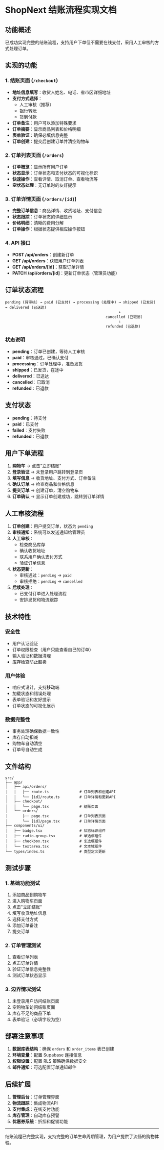 # ShopNext 结账流程实现文档

## 功能概述

已成功实现完整的结账流程，支持用户下单但不需要在线支付，采用人工审核的方式处理订单。

## 实现的功能

### 1. 结账页面 (`/checkout`)
- **地址信息填写**：收货人姓名、电话、省市区详细地址
- **支付方式选择**：
  - 人工审核（推荐）
  - 银行转账
  - 货到付款
- **订单备注**：用户可以添加特殊要求
- **订单摘要**：显示商品列表和价格明细
- **表单验证**：确保必填信息完整
- **订单创建**：提交后创建订单并清空购物车

### 2. 订单列表页面 (`/orders`)
- **订单概览**：显示所有用户订单
- **状态显示**：订单状态和支付状态的可视化标识
- **快速操作**：查看详情、取消订单、查看物流等
- **空状态处理**：无订单时的友好提示

### 3. 订单详情页面 (`/orders/[id]`)
- **完整订单信息**：商品详情、收货地址、支付信息
- **状态跟踪**：订单状态的详细显示
- **价格明细**：清晰的费用分解
- **订单操作**：根据状态提供相应操作按钮

### 4. API 接口
- **POST /api/orders**：创建新订单
- **GET /api/orders**：获取用户订单列表
- **GET /api/orders/[id]**：获取订单详情
- **PATCH /api/orders/[id]**：更新订单状态（管理员功能）

## 订单状态流程

```
pending (待审核) → paid (已支付) → processing (处理中) → shipped (已发货) → delivered (已送达)
                                                    ↓
                                              cancelled (已取消)
                                                    ↓
                                              refunded (已退款)
```

### 状态说明
- **pending**：订单已创建，等待人工审核
- **paid**：审核通过，已确认支付
- **processing**：订单处理中，准备发货
- **shipped**：已发货，在途中
- **delivered**：已送达
- **cancelled**：已取消
- **refunded**：已退款

## 支付状态
- **pending**：待支付
- **paid**：已支付
- **failed**：支付失败
- **refunded**：已退款

## 用户下单流程

1. **购物车** → 点击"立即结账"
2. **登录验证** → 未登录用户跳转到登录页
3. **填写信息** → 收货地址、支付方式、订单备注
4. **确认订单** → 检查商品和价格信息
5. **提交订单** → 创建订单，清空购物车
6. **订单确认** → 显示订单创建成功，跳转到订单详情

## 人工审核流程

1. **订单创建**：用户提交订单，状态为 `pending`
2. **审核通知**：系统可以发送通知给管理员
3. **人工审核**：
   - 检查商品库存
   - 确认收货地址
   - 联系用户确认支付方式
   - 验证订单信息
4. **状态更新**：
   - 审核通过：`pending` → `paid`
   - 审核拒绝：`pending` → `cancelled`
5. **后续处理**：
   - 已支付订单进入处理流程
   - 安排发货和物流跟踪

## 技术特性

### 安全性
- 用户认证验证
- 订单权限检查（用户只能查看自己的订单）
- 输入验证和数据清理
- 库存检查防止超卖

### 用户体验
- 响应式设计，支持移动端
- 加载状态和错误处理
- 表单验证和友好提示
- 订单状态的可视化展示

### 数据完整性
- 事务处理确保数据一致性
- 库存自动扣减
- 购物车自动清空
- 订单号自动生成

## 文件结构

```
src/
├── app/
│   ├── api/orders/
│   │   ├── route.ts              # 订单列表和创建API
│   │   └── [id]/route.ts         # 订单详情和更新API
│   ├── checkout/
│   │   └── page.tsx              # 结账页面
│   └── orders/
│       ├── page.tsx              # 订单列表页面
│       └── [id]/page.tsx         # 订单详情页面
├── components/ui/
│   ├── badge.tsx                 # 状态标识组件
│   ├── radio-group.tsx           # 单选框组件
│   ├── checkbox.tsx              # 复选框组件
│   └── textarea.tsx              # 文本域组件
└── types/index.ts                # 类型定义更新
```

## 测试步骤

### 1. 基础功能测试
1. 添加商品到购物车
2. 进入购物车页面
3. 点击"立即结账"
4. 填写收货地址信息
5. 选择支付方式
6. 添加订单备注
7. 提交订单

### 2. 订单管理测试
1. 查看订单列表
2. 点击订单详情
3. 验证订单信息完整性
4. 测试订单状态显示

### 3. 边界情况测试
1. 未登录用户访问结账页面
2. 空购物车访问结账页面
3. 库存不足的商品下单
4. 表单验证（必填字段为空）

## 部署注意事项

1. **数据库表结构**：确保 `orders` 和 `order_items` 表已创建
2. **环境变量**：配置 Supabase 连接信息
3. **权限设置**：配置 RLS 策略确保数据安全
4. **邮件通知**：可选配置订单通知邮件

## 后续扩展

1. **管理后台**：订单管理界面
2. **物流跟踪**：集成物流API
3. **支付集成**：在线支付功能
4. **库存管理**：自动库存预警
5. **优惠券系统**：折扣和促销功能

---

结账流程已完整实现，支持完整的订单生命周期管理，为用户提供了流畅的购物体验。
